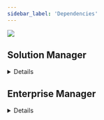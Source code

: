 ```yaml
---
sidebar_label: 'Dependencies'
---
```


![](../static/imgbasic/Picture21.png)


## Solution Manager

<details>

### Job Dependencies in Job Definition

||
|-----------------------------------------------------|
| ![](../static/imgbasic/sm-daily-job-dependency.png) |

### Set Job Dependency Details

||
|-----------------------------------------------------------|
| ![](../static/imgbasic/sm-job-dependency-details-set.png) |

### Job Dependency Status

||
|------------------------------------------------------|
| ![](../static/imgbasic/sm-job-dependency-status.png) |


</details>

## Enterprise Manager

<details>

### Job Dependency Definition Tab

* OpCon allows the definition of a Job Run sequence

* Use the Dependencies tab to define Job Dependencies

||
|-------------------------------------------------------|
| ![](../static/imgbasic/Picture22.png)                 |

### Add Job Dependency Details

||
|--------------------------------------------| 
| ![](../static/imgbasic/Picture23.png)      |
| ![](../static/imgbasic/Picture24.png)      |

</details>
